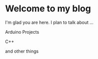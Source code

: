 # Welcome to my blog

I'm glad you are here. I plan to talk about ...

Arduino Projects

C++

and other things
